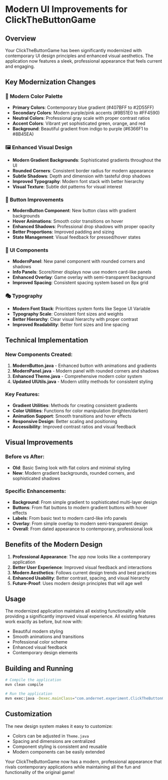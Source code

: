 # Modern UI Improvements for ClickTheButtonGame

## Overview
Your ClickTheButtonGame has been significantly modernized with contemporary UI design principles and enhanced visual aesthetics. The application now features a sleek, professional appearance that feels current and engaging.

## Key Modernization Changes

### 🎨 **Modern Color Palette**
- **Primary Colors**: Contemporary blue gradient (#407BFF to #2D55FF)
- **Secondary Colors**: Modern purple/pink accents (#9B51E0 to #FF4590)
- **Neutral Colors**: Professional gray scale with proper contrast ratios
- **Accent Colors**: Vibrant yet sophisticated green, orange, and red
- **Background**: Beautiful gradient from indigo to purple (#6366F1 to #8B45EA)

### 🖼️ **Enhanced Visual Design**
- **Modern Gradient Backgrounds**: Sophisticated gradients throughout the UI
- **Rounded Corners**: Consistent border radius for modern appearance
- **Subtle Shadows**: Depth and dimension with tasteful drop shadows
- **Improved Typography**: Modern font stack with better hierarchy
- **Visual Texture**: Subtle dot patterns for visual interest

### 🎯 **Button Improvements**
- **ModernButton Component**: New button class with gradient backgrounds
- **Hover Animations**: Smooth color transitions on hover
- **Enhanced Shadows**: Professional drop shadows with proper opacity
- **Better Proportions**: Improved padding and sizing
- **State Management**: Visual feedback for pressed/hover states

### 📱 **UI Components**
- **ModernPanel**: New panel component with rounded corners and shadows
- **Info Panels**: Score/timer displays now use modern card-like panels
- **Enhanced Overlay**: Game overlay with semi-transparent background
- **Improved Spacing**: Consistent spacing system based on 8px grid

### 🎭 **Typography**
- **Modern Font Stack**: Prioritizes system fonts like Segoe UI Variable
- **Typography Scale**: Consistent font sizes and weights
- **Better Hierarchy**: Clear visual hierarchy with proper contrast
- **Improved Readability**: Better font sizes and line spacing

## Technical Implementation

### New Components Created:
1. **ModernButton.java** - Enhanced button with animations and gradients
2. **ModernPanel.java** - Modern panel with rounded corners and shadows
3. **Enhanced Theme.java** - Comprehensive modern color system
4. **Updated UIUtils.java** - Modern utility methods for consistent styling

### Key Features:
- **Gradient Utilities**: Methods for creating consistent gradients
- **Color Utilities**: Functions for color manipulation (brighten/darken)
- **Animation Support**: Smooth transitions and hover effects
- **Responsive Design**: Better scaling and positioning
- **Accessibility**: Improved contrast ratios and visual feedback

## Visual Improvements

### Before vs After:
- **Old**: Basic Swing look with flat colors and minimal styling
- **New**: Modern gradient backgrounds, rounded corners, and sophisticated shadows

### Specific Enhancements:
- **Background**: From simple gradient to sophisticated multi-layer design
- **Buttons**: From flat buttons to modern gradient buttons with hover effects
- **Labels**: From basic text to modern card-like info panels
- **Overlay**: From simple overlay to modern semi-transparent design
- **Overall**: From dated appearance to contemporary, professional look

## Benefits of the Modern Design

1. **Professional Appearance**: The app now looks like a contemporary application
2. **Better User Experience**: Improved visual feedback and interactions
3. **Modern Aesthetics**: Follows current design trends and best practices
4. **Enhanced Usability**: Better contrast, spacing, and visual hierarchy
5. **Future-Proof**: Uses modern design principles that will age well

## Usage

The modernized application maintains all existing functionality while providing a significantly improved visual experience. All existing features work exactly as before, but now with:
- Beautiful modern styling
- Smooth animations and transitions
- Professional color scheme
- Enhanced visual feedback
- Contemporary design elements

## Building and Running

```bash
# Compile the application
mvn clean compile

# Run the application
mvn exec:java -Dexec.mainClass="com.andernet.experiment.ClickTheButtonGame"
```

## Customization

The new design system makes it easy to customize:
- Colors can be adjusted in `Theme.java`
- Spacing and dimensions are centralized
- Component styling is consistent and reusable
- Modern components can be easily extended

Your ClickTheButtonGame now has a modern, professional appearance that rivals contemporary applications while maintaining all the fun and functionality of the original game!
